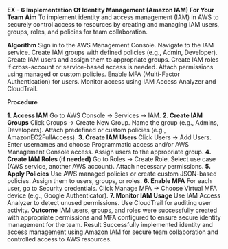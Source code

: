 **EX - 6 Implementation Of Identity Management (Amazon IAM) For Your Team**
**Aim**
To implement identity and access management (IAM) in AWS to securely control access to resources by creating and managing IAM users, groups, roles, and policies for team collaboration.

**Algorithm**
Sign in to the AWS Management Console.
Navigate to the IAM service.
Create IAM groups with defined policies (e.g., Admin, Developer).
Create IAM users and assign them to appropriate groups.
Create IAM roles if cross-account or service-based access is needed.
Attach permissions using managed or custom policies.
Enable MFA (Multi-Factor Authentication) for users.
Monitor access using IAM Access Analyzer and CloudTrail.

**Procedure**

**1. Access IAM**
Go to AWS Console → Services → IAM.
**2. Create IAM Groups**
Click Groups → Create New Group.
Name the group (e.g., Admins, Developers).
Attach predefined or custom policies (e.g., AmazonEC2FullAccess).
**3. Create IAM Users**
Click Users → Add Users.
Enter usernames and choose Programmatic access and/or AWS Management Console access.
Assign users to the appropriate group.
**4. Create IAM Roles (if needed)**
Go to Roles → Create Role.
Select use case (AWS service, another AWS account).
Attach necessary permissions.
**5. Apply Policies**
Use AWS managed policies or create custom JSON-based policies.
Assign them to users, groups, or roles.
**6. Enable MFA**
For each user, go to Security credentials.
Click Manage MFA → Choose Virtual MFA device (e.g., Google Authenticator).
**7. Monitor IAM Usage**
Use IAM Access Analyzer to detect unused permissions.
Use CloudTrail for auditing user activity.
**Outcome**
IAM users, groups, and roles were successfully created with appropriate permissions and MFA configured to ensure secure identity management for the team.
Result
Successfully implemented identity and access management using Amazon IAM for secure team collaboration and controlled access to AWS resources.
